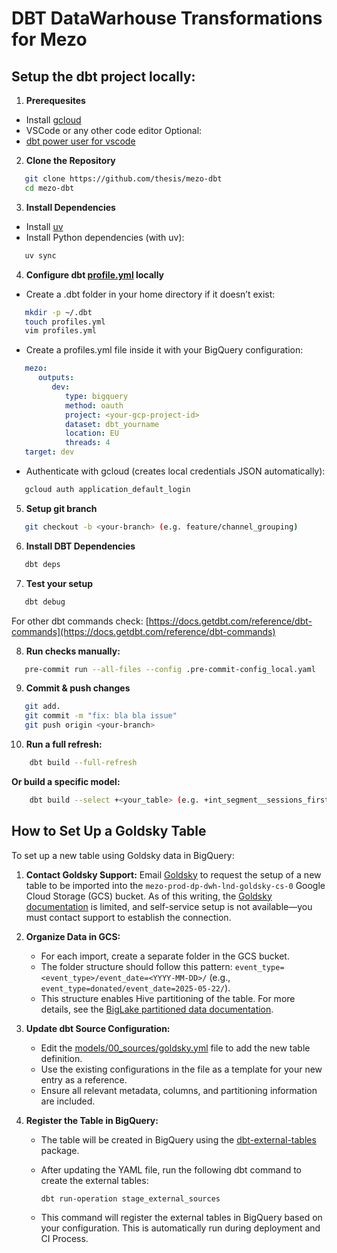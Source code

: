 # DBT DataWarhouse Transformations for Mezo


## Setup the dbt project locally:

1. **Prerequesites**
- Install [gcloud](https://cloud.google.com/sdk/docs/install)
- VSCode or any other code editor
Optional:
- [dbt power user for vscode](https://marketplace.visualstudio.com/items?itemName=innoverio.vscode-dbt-power-user)

2. **Clone the Repository**
```sh
   git clone https://github.com/thesis/mezo-dbt
   cd mezo-dbt
```

3. **Install Dependencies**
- Install [uv](https://docs.astral.sh/uv/getting-started/installation/#installing-uv)  
- Install Python dependencies (with uv):
```sh 
   uv sync   
```

4. **Configure dbt [profile.yml](https://docs.getdbt.com/docs/core/connect-data-platform/profiles.yml) locally**
- Create a .dbt folder in your home directory if it doesn’t exist:
```sh
   mkdir -p ~/.dbt
   touch profiles.yml
   vim profiles.yml
```
- Create a profiles.yml file inside it with your BigQuery configuration:
```yml
   mezo:
      outputs:
         dev:
            type: bigquery
            method: oauth
            project: <your-gcp-project-id>
            dataset: dbt_yourname
            location: EU
            threads: 4
   target: dev
```
- Authenticate with gcloud (creates local credentials JSON automatically):
```sh
   gcloud auth application_default_login
```

5. **Setup git branch**
```sh
   git checkout -b <your-branch> (e.g. feature/channel_grouping)
```

6. **Install DBT Dependencies**
```sh   
   dbt deps
```

7. **Test your setup**
```sh   
   dbt debug
```
For other dbt commands check: [https://docs.getdbt.com/reference/dbt-commands](https://docs.getdbt.com/reference/dbt-commands)

8. **Run checks manually:**
```sh
   pre-commit run --all-files --config .pre-commit-config_local.yaml
```

9. **Commit & push changes**
```sh
   git add.
   git commit -m "fix: bla bla issue"
   git push origin <your-branch>
```

10. **Run a full refresh:**
```sh
    dbt build --full-refresh
```

**Or build a specific model:**
```sh
    dbt build --select +<your_table> (e.g. +int_segment__sessions_first_touch_point)
```


## How to Set Up a Goldsky Table

To set up a new table using Goldsky data in BigQuery:

1. **Contact Goldsky Support:** Email [Goldsky](support@goldsky.com) to request the setup of a new table to be imported into the `mezo-prod-dp-dwh-lnd-goldsky-cs-0` Google Cloud Storage (GCS) bucket. As of this writing, the [Goldsky documentation](https://docs.goldsky.com/mirror/extensions/channels/aws-s3) is limited, and self-service setup is not available—you must contact support to establish the connection.

2. **Organize Data in GCS:**
   - For each import, create a separate folder in the GCS bucket.
   - The folder structure should follow this pattern: `event_type=<event_type>/event_date=<YYYY-MM-DD>/` (e.g., `event_type=donated/event_date=2025-05-22/`).
   - This structure enables Hive partitioning of the table. For more details, see the [BigLake partitioned data documentation](https://cloud.google.com/bigquery/docs/create-cloud-storage-table-biglake#create-biglake-partitioned-data).

3. **Update dbt Source Configuration:**
   - Edit the [models/00_sources/goldsky.yml](models/00_sources/goldsky.yml) file to add the new table definition.
   - Use the existing configurations in the file as a template for your new entry as a reference.
   - Ensure all relevant metadata, columns, and partitioning information are included.

4. **Register the Table in BigQuery:**
   - The table will be created in BigQuery using the [dbt-external-tables](https://github.com/dbt-labs/dbt-external-tables) package.
   - After updating the YAML file, run the following dbt command to create the external tables:

     ```sh
     dbt run-operation stage_external_sources
     ```

   - This command will register the external tables in BigQuery based on your configuration. This is automatically run during deployment and CI Process.
